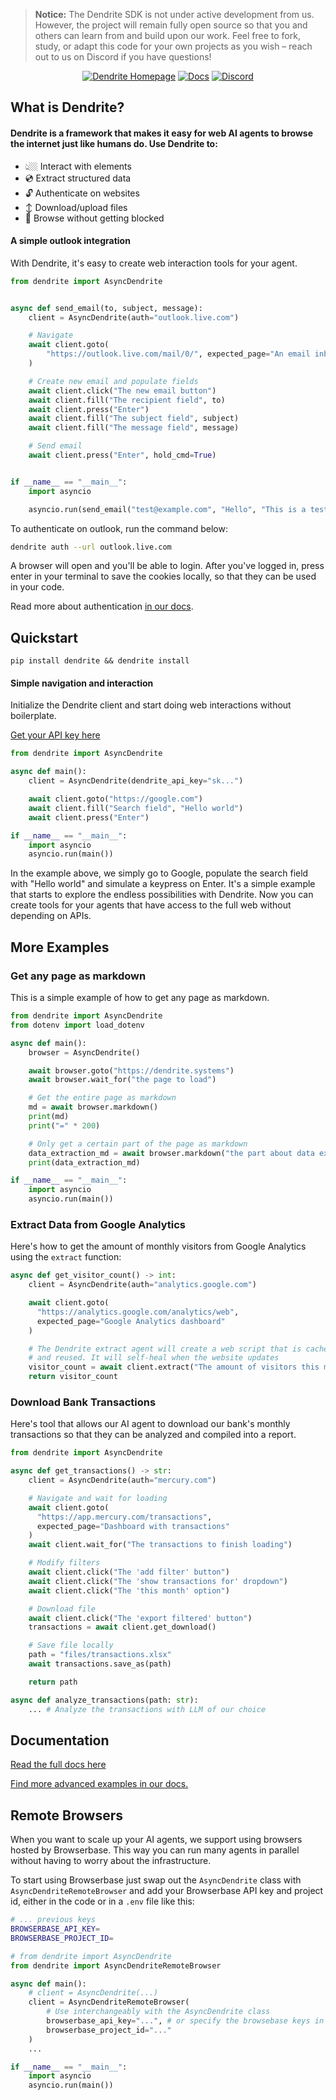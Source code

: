 > **Notice:** The Dendrite SDK is not under active development from us. However, the project will remain fully open source so that you and others can learn from and build upon our work. Feel free to fork, study, or adapt this code for your own projects as you wish – reach out to us on Discord if you have questions!

<p align="center">
  <a href="https://dendrite.systems"><img src="https://img.shields.io/badge/Website-dendrite.systems-blue?style=for-the-badge&logo=google-chrome" alt="Dendrite Homepage"></a>
  <a href="https://docs.dendrite.systems"><img src="https://img.shields.io/badge/Docs-docs.dendrite.systems-orange?style=for-the-badge&logo=bookstack" alt="Docs"></a>
  <a href="https://discord.gg/ETPBdXU3kx"><img src="https://img.shields.io/badge/Discord-Join%20Us-7289DA?style=for-the-badge&logo=discord&logoColor=white" alt="Discord"></a>
</p>

## What is Dendrite?

#### Dendrite is a framework that makes it easy for web AI agents to browse the internet just like humans do. Use Dendrite to:

- 👆🏼 Interact with elements
- 💿 Extract structured data
- 🔓 Authenticate on websites
- ↕️ Download/upload files
- 🚫 Browse without getting blocked


#### A simple outlook integration

With Dendrite, it's easy to create web interaction tools for your agent.

```python
from dendrite import AsyncDendrite


async def send_email(to, subject, message):
    client = AsyncDendrite(auth="outlook.live.com")

    # Navigate
    await client.goto(
        "https://outlook.live.com/mail/0/", expected_page="An email inbox"
    )

    # Create new email and populate fields
    await client.click("The new email button")
    await client.fill("The recipient field", to)
    await client.press("Enter")
    await client.fill("The subject field", subject)
    await client.fill("The message field", message)

    # Send email
    await client.press("Enter", hold_cmd=True)


if __name__ == "__main__":
    import asyncio

    asyncio.run(send_email("test@example.com", "Hello", "This is a test email"))

```

To authenticate on outlook, run the command below:

```bash
dendrite auth --url outlook.live.com
```

A browser will open and you'll be able to login. After you've logged in, press enter in your terminal to save the cookies locally, so that they can be used in your code.

Read more about authentication [in our docs](https://docs.dendrite.systems/examples/authentication).

## Quickstart

```
pip install dendrite && dendrite install
```

#### Simple navigation and interaction

Initialize the Dendrite client and start doing web interactions without boilerplate.

[Get your API key here](https://dendrite.systems/app)

```python
from dendrite import AsyncDendrite

async def main():
    client = AsyncDendrite(dendrite_api_key="sk...")

    await client.goto("https://google.com")
    await client.fill("Search field", "Hello world")
    await client.press("Enter")

if __name__ == "__main__":
    import asyncio
    asyncio.run(main())
```

In the example above, we simply go to Google, populate the search field with "Hello world" and simulate a keypress on Enter. It's a simple example that starts to explore the endless possibilities with Dendrite. Now you can create tools for your agents that have access to the full web without depending on APIs.

## More Examples

### Get any page as markdown

This is a simple example of how to get any page as markdown.

```python
from dendrite import AsyncDendrite
from dotenv import load_dotenv

async def main():
    browser = AsyncDendrite()

    await browser.goto("https://dendrite.systems")
    await browser.wait_for("the page to load")

    # Get the entire page as markdown
    md = await browser.markdown()
    print(md)
    print("=" * 200)

    # Only get a certain part of the page as markdown
    data_extraction_md = await browser.markdown("the part about data extraction")
    print(data_extraction_md)

if __name__ == "__main__":
    import asyncio
    asyncio.run(main())
```

### Extract Data from Google Analytics

Here's how to get the amount of monthly visitors from Google Analytics using the `extract` function:

```python
async def get_visitor_count() -> int:
    client = AsyncDendrite(auth="analytics.google.com")

    await client.goto(
      "https://analytics.google.com/analytics/web",
      expected_page="Google Analytics dashboard"
    )

    # The Dendrite extract agent will create a web script that is cached
    # and reused. It will self-heal when the website updates
    visitor_count = await client.extract("The amount of visitors this month", int)
    return visitor_count
```

### Download Bank Transactions

Here's tool that allows our AI agent to download our bank's monthly transactions so that they can be analyzed and compiled into a report.

```python
from dendrite import AsyncDendrite

async def get_transactions() -> str:
    client = AsyncDendrite(auth="mercury.com")

    # Navigate and wait for loading
    await client.goto(
      "https://app.mercury.com/transactions",
      expected_page="Dashboard with transactions"
    )
    await client.wait_for("The transactions to finish loading")

    # Modify filters
    await client.click("The 'add filter' button")
    await client.click("The 'show transactions for' dropdown")
    await client.click("The 'this month' option")

    # Download file
    await client.click("The 'export filtered' button")
    transactions = await client.get_download()

    # Save file locally
    path = "files/transactions.xlsx"
    await transactions.save_as(path)

    return path

async def analyze_transactions(path: str):
    ... # Analyze the transactions with LLM of our choice
```


## Documentation

[Read the full docs here](https://docs.dendrite.systems)

[Find more advanced examples in our docs.](https://docs.dendrite.systems/examples)

## Remote Browsers

When you want to scale up your AI agents, we support using browsers hosted by Browserbase. This way you can run many agents in parallel without having to worry about the infrastructure.

To start using Browserbase just swap out the `AsyncDendrite` class with `AsyncDendriteRemoteBrowser` and add your Browserbase API key and project id, either in the code or in a `.env` file like this:

```bash
# ... previous keys
BROWSERBASE_API_KEY=
BROWSERBASE_PROJECT_ID=
```

```python
# from dendrite import AsyncDendrite
from dendrite import AsyncDendriteRemoteBrowser

async def main():
    # client = AsyncDendrite(...)
    client = AsyncDendriteRemoteBrowser(
        # Use interchangeably with the AsyncDendrite class
        browserbase_api_key="...", # or specify the browsebase keys in the .env file
        browserbase_project_id="..."
    )
    ...

if __name__ == "__main__":
    import asyncio
    asyncio.run(main())
```
